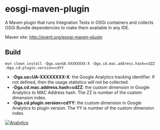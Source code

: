 eosgi-maven-plugin
==================

A Maven plugin that runs Integration Tests in OSGi containers and collects OSGi Bundle dependencies to make them available in any IDE.

Maven site: http://everit.org/eosgi-maven-plugin

## Build

```
mvn clean install -Dga.ua=UA-XXXXXXXX-X -Dga.cd.mac.address.hash=cdZZ -Dga.cd.plugin.version=cdYY
```

 - **-Dga.ua=UA-XXXXXXXX-X**: the Google Analytics tracking identifier. If not defined, then the usage statistics will not be collected.
 - **-Dga.cd.mac.address.hash=cdZZ**: the custom dimension in Google Analytics to MAC Address hash.
 The ZZ is number of the custom dimension index.
 - **-Dga.cd.plugin.version=cdYY**: the custom dimension in Google Analytics to plugin version.
 The YY is number of the custom dimension index.

[![Analytics](https://ga-beacon.appspot.com/UA-15041869-4/everit-org/eosgi-maven-plugin)](https://github.com/igrigorik/ga-beacon)
